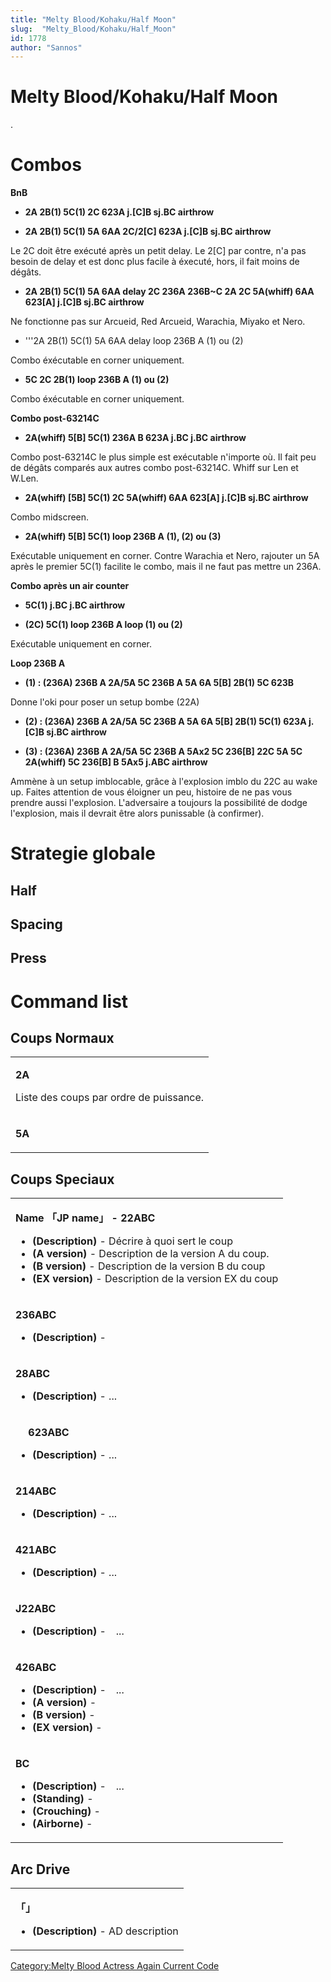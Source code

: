 ```yaml
---
title: "Melty Blood/Kohaku/Half Moon"
slug:  "Melty_Blood/Kohaku/Half_Moon"
id: 1778
author: "Sannos"
---
```


# Melty Blood/Kohaku/Half Moon

.

# Combos

**BnB**

- **2A 2B(1) 5C(1) 2C 623A j.\[C\]B sj.BC airthrow**

<!-- -->

- **2A 2B(1) 5C(1) 5A 6AA 2C/2\[C\] 623A j.\[C\]B sj.BC airthrow**

  
Le 2C doit être exécuté après un petit delay. Le 2\[C\] par contre, n'a
pas besoin de delay et est donc plus facile à éxecuté, hors, il fait
moins de dégâts.

- **2A 2B(1) 5C(1) 5A 6AA delay 2C 236A 236B\~C 2A 2C 5A(whiff) 6AA
  623\[A\] j.\[C\]B sj.BC airthrow**

  
Ne fonctionne pas sur Arcueid, Red Arcueid, Warachia, Miyako et Nero.

- '''2A 2B(1) 5C(1) 5A 6AA delay loop 236B A (1) ou (2)

  
Combo éxécutable en corner uniquement.

- **5C 2C 2B(1) loop 236B A (1) ou (2)**

  
Combo éxécutable en corner uniquement.

**Combo post-63214C**

- **2A(whiff) 5\[B\] 5C(1) 236A B 623A j.BC j.BC airthrow**

  
Combo post-63214C le plus simple est exécutable n'importe où. Il fait
peu de dégâts comparés aux autres combo post-63214C. Whiff sur Len et
W.Len.

- **2A(whiff) \[5B\] 5C(1) 2C 5A(whiff) 6AA 623\[A\] j.\[C\]B sj.BC
  airthrow**

  
Combo midscreen.

- **2A(whiff) 5\[B\] 5C(1) loop 236B A (1), (2) ou (3)**

  
Exécutable uniquement en corner. Contre Warachia et Nero, rajouter un 5A
après le premier 5C(1) facilite le combo, mais il ne faut pas mettre un
236A.

**Combo après un air counter**

- **5C(1) j.BC j.BC airthrow**

<!-- -->

- **(2C) 5C(1) loop 236B A loop (1) ou (2)**

  
Exécutable uniquement en corner.

**Loop 236B A**

- **(1) : (236A) 236B A 2A/5A 5C 236B A 5A 6A 5\[B\] 2B(1) 5C 623B**

  
Donne l'oki pour poser un setup bombe (22A)

- **(2) : (236A) 236B A 2A/5A 5C 236B A 5A 6A 5\[B\] 2B(1) 5C(1) 623A
  j.\[C\]B sj.BC airthrow**

<!-- -->

- **(3) : (236A) 236B A 2A/5A 5C 236B A 5Ax2 5C 236\[B\] 22C 5A 5C
  2A(whiff) 5C 236\[B\] B 5Ax5 j.ABC airthrow**

  
Ammène à un setup imblocable, grâce à l'explosion imblo du 22C au wake
up. Faites attention de vous éloigner un peu, histoire de ne pas vous
prendre aussi l'explosion. L'adversaire a toujours la possibilité de
dodge l'explosion, mais il devrait être alors punissable (à confirmer).

# Strategie globale

## Half

## Spacing

## Press

# Command list

## Coups Normaux

<table>
<tbody>
<tr class="odd">
<td><p><strong>2A</strong></p>
<p>Liste des coups par ordre de puissance.</p></td>
</tr>
<tr class="even">
<td><p><strong>5A</strong></p></td>
</tr>
</tbody>
</table>

## Coups Speciaux

<table>
<tbody>
<tr class="odd">
<td><p><strong>Name 「JP name」 - 22ABC</strong></p>
<ul>
<li><strong>(Description)</strong> - Décrire à quoi sert le coup</li>
<li><strong>(A version)</strong> - Description de la version A du
coup.</li>
<li><strong>(B version)</strong> - Description de la version B du
coup</li>
<li><strong>(EX version)</strong> - Description de la version EX du
coup</li>
</ul></td>
</tr>
<tr class="even">
<td><p><strong>236ABC</strong></p>
<ul>
<li><strong>(Description)</strong> -</li>
</ul></td>
</tr>
<tr class="odd">
<td><p><strong>28ABC</strong></p>
<ul>
<li><strong>(Description)</strong> - ...</li>
</ul></td>
</tr>
<tr class="even">
<td><p><strong>　 623ABC</strong></p>
<ul>
<li><strong>(Description)</strong> - ...</li>
</ul></td>
</tr>
<tr class="odd">
<td><p><strong>214ABC</strong></p>
<ul>
<li><strong>(Description)</strong> - ...</li>
</ul></td>
</tr>
<tr class="even">
<td><p><strong>421ABC</strong></p>
<ul>
<li><strong>(Description)</strong> - ...</li>
</ul></td>
</tr>
<tr class="odd">
<td><p><strong>J22ABC</strong></p>
<ul>
<li><strong>(Description)</strong> -　...</li>
</ul></td>
</tr>
<tr class="even">
<td><p><strong>426ABC</strong></p>
<ul>
<li><strong>(Description)</strong> -　...</li>
<li><strong>(A version)</strong> -</li>
<li><strong>(B version)</strong> -</li>
<li><strong>(EX version)</strong> -</li>
</ul></td>
</tr>
<tr class="odd">
<td><p><strong>BC</strong></p>
<ul>
<li><strong>(Description)</strong> -　...</li>
<li><strong>(Standing)</strong> -</li>
<li><strong>(Crouching)</strong> -</li>
<li><strong>(Airborne)</strong> -</li>
</ul></td>
</tr>
</tbody>
</table>

## Arc Drive

<table>
<tbody>
<tr class="odd">
<td><p><strong>「」</strong></p>
<ul>
<li><strong>(Description)</strong> - AD description</li>
</ul></td>
</tr>
</tbody>
</table>

[Category:Melty Blood Actress Again Current
Code](Category:Melty_Blood_Actress_Again_Current_Code "wikilink")
